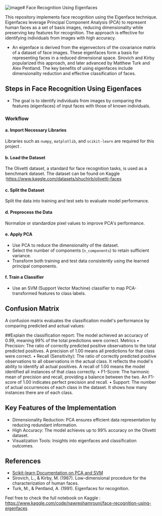 ![image](https://github.com/user-attachments/assets/f487cb2a-89c6-4eee-897b-d27d4202ba29)# Face Recognition Using Eigenfaces

This repository implements face recognition using the Eigenface technique. Eigenfaces leverage Principal Component Analysis (PCA) to represent human faces as a set of basis images, reducing dimensionality while preserving key features for recognition. The approach is effective for identifying individuals from images with high accuracy.

- An eigenface is derived from the eigenvectors of the covariance matrix of a dataset of face images. These eigenfaces form a basis for representing faces in a reduced dimensional space. Sirovich and Kirby popularized this approach, and later advanced by Matthew Turk and Alex Pentland. The key benefits of using eigenfaces include dimensionality reduction and effective classification of faces.

## Steps in Face Recognition Using Eigenfaces

- The goal is to identify individuals from images by comparing the features (eigenfaces) of input faces with those of known individuals.

###  Workflow

#### a. Import Necessary Libraries
Libraries such as `numpy`, `matplotlib`, and `scikit-learn` are required for this project . 

#### b. Load the Dataset
The Olivetti dataset, a standard for face recognition tasks, is used as a benchmark dataset.
The dataset can be found on Kaggle :https://www.kaggle.com/datasets/shuchirb/olivetti-faces

#### c. Split the Dataset
Split the data into training and test sets to evaluate model performance.

#### d. Preprocess the Data
Normalize or standardize pixel values to improve PCA's performance.

#### e. Apply PCA
- Use PCA to reduce the dimensionality of the dataset.
- Select the number of components (`n_components`) to retain sufficient variance.
- Transform both training and test data consistently using the learned principal components.

#### f. Train a Classifier
- Use an SVM (Support Vector Machine) classifier to map PCA-transformed features to class labels.


## Confusion Matrix
A confusion matrix evaluates the classification model's performance by comparing predicted and actual values:

##Explain the classification report: The model achieved an accuracy of 0.99, meaning 99% of the total predictions were correct.
Metrics
•	Precision: The ratio of correctly predicted positive observations to the total predicted positives. A precision of 1.00 means all predictions for that class were correct.
•	Recall (Sensitivity): The ratio of correctly predicted positive observations to all observations in the actual class. It reflects the model's ability to identify all actual positives. A recall of 1.00 means the model identified all instances of that class correctly.
•	F1-Score: The harmonic mean of precision and recall, providing a balance between the two. An F1-score of 1.00 indicates perfect precision and recall.
•	Support: The number of actual occurrences of each class in the dataset. It shows how many instances there are of each class.


## Key Features of the Implementation
- Dimensionality Reduction: PCA ensures efficient data representation by reducing redundant information.
- High Accuracy: The model achieves up to 99% accuracy on the Olivetti dataset.
- Visualization Tools: Insights into eigenfaces and classification outcomes.

## References
- [Scikit-learn Documentation on PCA and SVM](https://scikit-learn.org/0.15/auto_examples/applications/face_recognition.html)
- Sirovich, L., & Kirby, M. (1987). Low-dimensional procedure for the characterization of human faces.
- Turk, M., & Pentland, A. (1991). Eigenfaces for recognition.


Feel free to check the full notebook on Kaggle : https://www.kaggle.com/code/nawreshamrouni/face-recognition-using-eigenfaces
